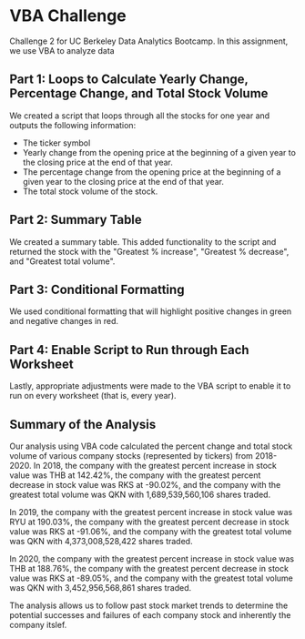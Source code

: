 # VBA Challenge
Challenge 2 for UC Berkeley Data Analytics Bootcamp. In this assignment, we use VBA to analyze data

## Part  1: Loops to Calculate Yearly Change, Percentage Change, and Total Stock Volume
We created a script that loops through all the stocks for one year and outputs the following information:
  - The ticker symbol
  - Yearly change from the opening price at the beginning of a given year to the closing price at the end of that year.
  - The percentage change from the opening price at the beginning of a given year to the closing price at the end of that year.
  - The total stock volume of the stock. 

## Part 2: Summary Table
We created a summary table. This added functionality to the script and returned the stock with the "Greatest % increase", "Greatest % decrease", and "Greatest total volume". 

## Part 3: Conditional Formatting
We used conditional formatting that will highlight positive changes in green and negative changes in red.

## Part 4: Enable Script to Run through Each Worksheet
Lastly, appropriate adjustments were made to the VBA script to enable it to run on every worksheet (that is, every year).

## Summary of the Analysis 
Our analysis using VBA code calculated the percent change and total stock volume of various company stocks (represented by tickers) from 2018-2020. In 2018, the company with the greatest percent increase in stock value was THB at 142.42%, the company with the greatest percent decrease in stock value was RKS at -90.02%, and the company with the greatest total volume was QKN with 1,689,539,560,106 shares traded.

In 2019, the company with the greatest percent increase in stock value was RYU at 190.03%, the company with the greatest percent decrease in stock value was RKS at -91.06%, and the company with the greatest total volume was QKN with 4,373,008,528,422 shares traded.

In 2020, the company with the greatest percent increase in stock value was THB at 188.76%, the company with the greatest percent decrease in stock value was RKS at -89.05%, and the company with the greatest total volume was QKN with 3,452,956,568,861 shares traded.

The analysis allows us to follow past stock market trends to determine the potential successes and failures of each company stock and inherently the company itslef.
